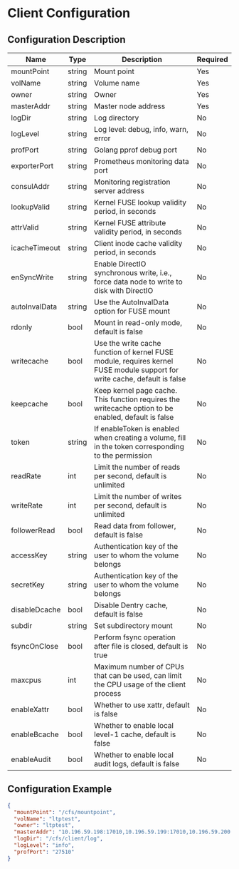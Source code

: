 # Client Configuration
## Configuration Description

| Name          | Type   | Description                                                                                                               | Required |
|---------------|--------|---------------------------------------------------------------------------------------------------------------------------|----------|
| mountPoint    | string | Mount point                                                                                                               | Yes      |
| volName       | string | Volume name                                                                                                               | Yes      |
| owner         | string | Owner                                                                                                                     | Yes      |
| masterAddr    | string | Master node address                                                                                                       | Yes      |
| logDir        | string | Log directory                                                                                                             | No       |
| logLevel      | string | Log level: debug, info, warn, error                                                                                       | No       |
| profPort      | string | Golang pprof debug port                                                                                                   | No       |
| exporterPort  | string | Prometheus monitoring data port                                                                                           | No       |
| consulAddr    | string | Monitoring registration server address                                                                                    | No       |
| lookupValid   | string | Kernel FUSE lookup validity period, in seconds                                                                            | No       |
| attrValid     | string | Kernel FUSE attribute validity period, in seconds                                                                         | No       |
| icacheTimeout | string | Client inode cache validity period, in seconds                                                                            | No       |
| enSyncWrite   | string | Enable DirectIO synchronous write, i.e., force data node to write to disk with DirectIO                                   | No       |
| autoInvalData | string | Use the AutoInvalData option for FUSE mount                                                                               | No       |
| rdonly        | bool   | Mount in read-only mode, default is false                                                                                 | No       |
| writecache    | bool   | Use the write cache function of kernel FUSE module, requires kernel FUSE module support for write cache, default is false | No       |
| keepcache     | bool   | Keep kernel page cache. This function requires the writecache option to be enabled, default is false                      | No       |
| token         | string | If enableToken is enabled when creating a volume, fill in the token corresponding to the permission                       | No       |
| readRate      | int    | Limit the number of reads per second, default is unlimited                                                                | No       |
| writeRate     | int    | Limit the number of writes per second, default is unlimited                                                               | No       |
| followerRead  | bool   | Read data from follower, default is false                                                                                 | No       |
| accessKey     | string | Authentication key of the user to whom the volume belongs                                                                 | No       |
| secretKey     | string | Authentication key of the user to whom the volume belongs                                                                 | No       |
| disableDcache | bool   | Disable Dentry cache, default is false                                                                                    | No       |
| subdir        | string | Set subdirectory mount                                                                                                    | No       |
| fsyncOnClose  | bool   | Perform fsync operation after file is closed, default is true                                                             | No       |
| maxcpus       | int    | Maximum number of CPUs that can be used, can limit the CPU usage of the client process                                    | No       |
| enableXattr   | bool   | Whether to use xattr, default is false                                                                                    | No       |
| enableBcache  | bool   | Whether to enable local level-1 cache, default is false                                                                   | No       |
| enableAudit   | bool   | Whether to enable local audit logs, default is false                                                                      | No       |

## Configuration Example

``` json
{
  "mountPoint": "/cfs/mountpoint",
  "volName": "ltptest",
  "owner": "ltptest",
  "masterAddr": "10.196.59.198:17010,10.196.59.199:17010,10.196.59.200:17010",
  "logDir": "/cfs/client/log",
  "logLevel": "info",
  "profPort": "27510"
}
```